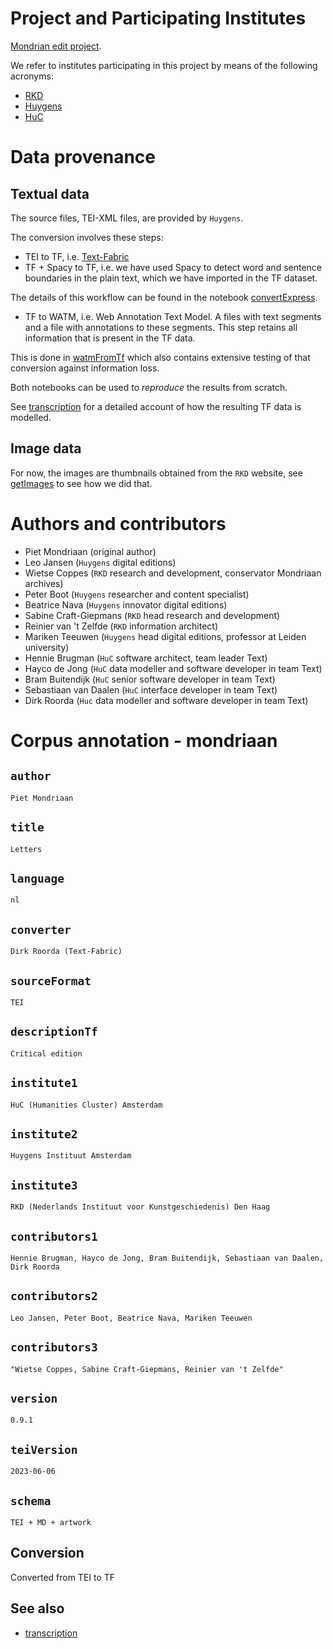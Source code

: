 # Project and Participating Institutes

[Mondrian edit project](https://www.huygens.knaw.nl/en/projecten/mondrian-edit-project/).

We refer to institutes participating in this project by means of the following 
acronyms:

*   [RKD](https://rkd.nl/en/)
*   [Huygens](https://www.huygens.knaw.nl/en/)
*   [HuC](https://huc.knaw.nl)

# Data provenance

## Textual data

The source files, TEI-XML files, are provided by `Huygens`.

The conversion involves these steps:

*   TEI to TF, i.e. [Text-Fabric](https://github.com/annotation/text-fabric)
*   TF + Spacy to TF, i.e. we have used Spacy to detect word and sentence
    boundaries in the plain text, which we have imported in the TF dataset.

The details of this workflow can be found in the notebook
[convertExpress](https://nbviewer.jupyter.org/github/annotation/mondriaan/blob/master/programs/convertExpress.ipynb).

*   TF to WATM, i.e. Web Annotation Text Model. A files with text segments
    and a file with annotations to these segments. This step retains all
    information that is present in the TF data.

This is done in
[watmFromTf](https://nbviewer.jupyter.org/github/annotation/mondriaan/blob/master/programs/watmFromTf.ipynb)
which also contains extensive testing of that conversion against information
loss.

Both notebooks can be used to *reproduce* the results from scratch.

See
[transcription](docs/transcription.md)
for a detailed account of how the resulting TF data is modelled.

## Image data

For now, the images are thumbnails obtained from the `RKD` website,
see
[getImages](https://nbviewer.org/github/annotation/mondriaan/blob/master/programs/getImages.ipynb)
to see how we did that.

# Authors and contributors

*   Piet Mondriaan (original author)
*   Leo Jansen (`Huygens` digital editions)
*   Wietse Coppes (`RKD` research and development, conservator Mondriaan archives)
*   Peter Boot (`Huygens` researcher and content specialist)
*   Beatrice Nava (`Huygens` innovator digital editions)
*   Sabine Craft-Giepmans (`RKD` head research and development)
*   Reinier van 't Zelfde (`RKD` information architect)
*   Mariken Teeuwen
    (`Huygens` head digital editions, professor at Leiden university)
*   Hennie Brugman (`HuC` software architect, team leader Text)
*   Hayco de Jong (`HuC` data modeller and software developer in team Text)
*   Bram Buitendijk (`HuC` senior software developer in team Text)
*   Sebastiaan van Daalen (`HuC` interface developer in team Text)
*   Dirk Roorda (`Huc` data modeller and software developer in team Text)





# Corpus annotation - mondriaan

## `author`

`Piet Mondriaan`


## `title`

`Letters`


## `language`

`nl`


## `converter`

`Dirk Roorda (Text-Fabric)`


## `sourceFormat`

`TEI`


## `descriptionTf`

`Critical edition`


## `institute1`

`HuC (Humanities Cluster) Amsterdam`


## `institute2`

`Huygens Instituut Amsterdam`


## `institute3`

`RKD (Nederlands Instituut voor Kunstgeschiedenis) Den Haag`


## `contributors1`

`Hennie Brugman, Hayco de Jong, Bram Buitendijk, Sebastiaan van Daalen, Dirk Roorda`


## `contributors2`

`Leo Jansen, Peter Boot, Beatrice Nava, Mariken Teeuwen`


## `contributors3`

`"Wietse Coppes, Sabine Craft-Giepmans, Reinier van 't Zelfde"`


## `version`

`0.9.1`


## `teiVersion`

`2023-06-06`


## `schema`

`TEI + MD + artwork`


## Conversion

Converted from TEI to TF

## See also

*   [transcription](transcription.md)
